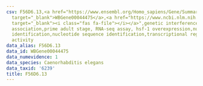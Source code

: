 ```yaml
---
csv: F56D6.13,<a href="https://www.ensembl.org/Homo_sapiens/Gene/Summary?db=core;g=WBGene00044475"
  target="_blank">WBGene00044475</a>,<a href="https://www.ncbi.nlm.nih.gov/pubmed/30894454"
  target="_blank"><i class="fas fa-file"></i></a>",genetic interference,functional
  association,prime adult stage, RNA-seq assay, hsf-1 overexpression,nucleotide sequence
  identification,nucleotide sequence identification,transcriptional regulation,up-regulates
  activity
data_alias: F56D6.13
data_id: WBGene00044475
data_numevidence: 1
data_species: Caenorhabditis elegans
data_taxid: '6239'
title: F56D6.13
---
```

